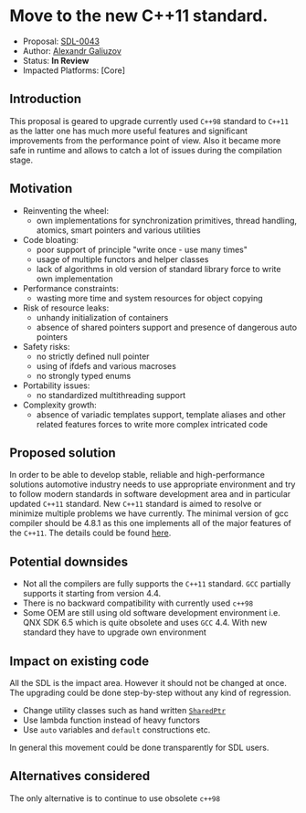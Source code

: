 # Move to the new C++11 standard.

* Proposal: [SDL-0043](0043-upgrade-c++-standard.md)
* Author: [Alexandr Galiuzov](https://github.com/AGaliuzov)
* Status: **In Review**
* Impacted Platforms: [Core]

## Introduction
This proposal is geared to upgrade currently used `C++98` standard to `C++11` as the latter one has much more useful features and significant improvements from the performance point of view. Also it became more safe in runtime and allows to catch a lot of issues during the compilation stage.

## Motivation
* Reinventing the wheel:
  * own implementations for synchronization primitives, thread handling, atomics, smart pointers and various utilities
* Code bloating:
  * poor support of principle "write once - use many times"
  * usage of multiple functors and helper classes
  * lack of algorithms in old version of standard library force to write own implementation
* Performance constraints:
  * wasting more time and system resources for object copying
* Risk of resource leaks:
  * unhandy initialization of containers
  * absence of shared pointers support and presence of dangerous auto pointers
* Safety risks:
  * no strictly defined null pointer
  * using of ifdefs and various macroses
  * no strongly typed enums
* Portability issues:
  * no standardized multithreading support
* Complexity growth:
  * absence of variadic templates support, template aliases and other related features forces to write more complex intricated code

## Proposed solution
In order to be able to develop stable, reliable and high-performance solutions automotive industry needs to use appropriate environment and try to follow modern standards in software development area and in particular updated `C++11` standard. New `C++11` standard is aimed to resolve or minimize multiple problems we have currently.
The minimal version of gcc compiler should be 4.8.1 as this one implements all of the major features of the `C++11`.
The details could be found [here](https://gcc.gnu.org/gcc-4.8/cxx0x_status.html).

## Potential downsides
* Not all the compilers are fully supports the `C++11` standard. `GCC` partially supports it starting from version 4.4.
* There is no backward compatibility with currently used `c++98`
* Some OEM are still using old software development environment i.e. QNX SDK 6.5 which is quite obsolete and uses `GCC` 4.4. With new standard they have to upgrade own environment

## Impact on existing code
All the SDL is the impact area. However it should not be changed at once. The upgrading could be done step-by-step without any kind of regression.
* Change utility classes such as hand written [`SharedPtr`](https://github.com/smartdevicelink/sdl_core/blob/master/src/components/include/utils/shared_ptr.h)
* Use lambda function instead of heavy functors
* Use `auto` variables and `default` constructions etc.

In general this movement could be done transparently for SDL users.

## Alternatives considered
The only alternative is to continue to use obsolete `c++98`
